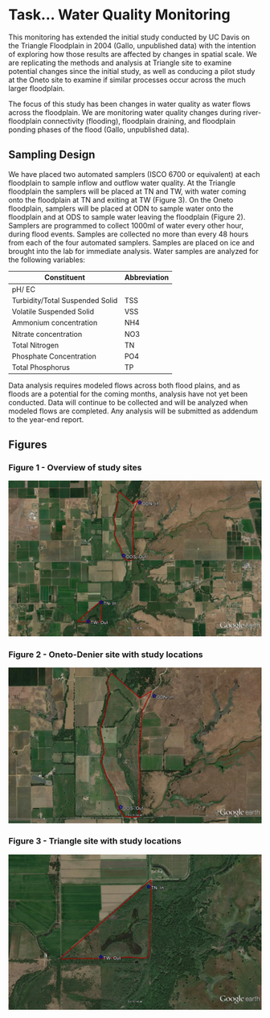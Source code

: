 # Task… Water Quality Monitoring
This monitoring has extended the initial study conducted by UC Davis on the Triangle Floodplain in 2004 (Gallo, unpublished data) with the intention of exploring how those results are affected by changes in spatial scale. We are replicating the methods and analysis at Triangle site to examine potential changes since the initial study, as well as conducing a pilot study at the Oneto site to examine if similar processes occur across the much larger floodplain.  

The focus of this study has been changes in water quality as water flows across the floodplain. We are monitoring water quality changes during river-floodplain connectivity (flooding), floodplain draining, and floodplain ponding phases of the flood (Gallo, unpublished data).

## Sampling Design
We have placed two automated samplers (ISCO 6700 or equivalent) at each floodplain to sample inflow and outflow water quality. At the Triangle floodplain the samplers will be placed at TN and TW, with water coming onto the floodplain at TN   and exiting at TW (Figure 3).  On the Oneto floodplain, samplers will be placed at ODN to sample water onto the floodplain and at ODS to sample water leaving the floodplain (Figure 2).
Samplers are programmed to collect 1000ml of water every other hour, during flood events. Samples are collected no more than every 48 hours from each of the four automated samplers. Samples are placed on ice and brought into the lab for immediate analysis. Water samples are analyzed for the following variables:

| Constituent                     | Abbreviation |
|---------------------------------|--------------|
| pH/ EC                          |              |
| Turbidity/Total Suspended Solid | TSS          |
| Volatile Suspended Solid        | VSS          |
| Ammonium concentration          | NH4          |
| Nitrate concentration           | NO3          |
| Total Nitrogen                  | TN           |
| Phosphate Concentration         | PO4          |
| Total Phosphorus                | TP           |

Data analysis requires modeled flows across both flood plains, and as floods are a potential for the coming months, analysis have not yet been conducted. Data will continue to be collected and will be analyzed when modeled flows are completed. Any analysis will be submitted as addendum to the year-end report.

## Figures
### Figure 1 - Overview of study sites
![Fig 1](fig1-overview.png)

### Figure 2 - Oneto-Denier site with study locations
![Fig 2](fig2-Oneto-Denier.png)

### Figure 3 - Triangle site with  study locations
![Fig 3](fig3-Triangle.png)
